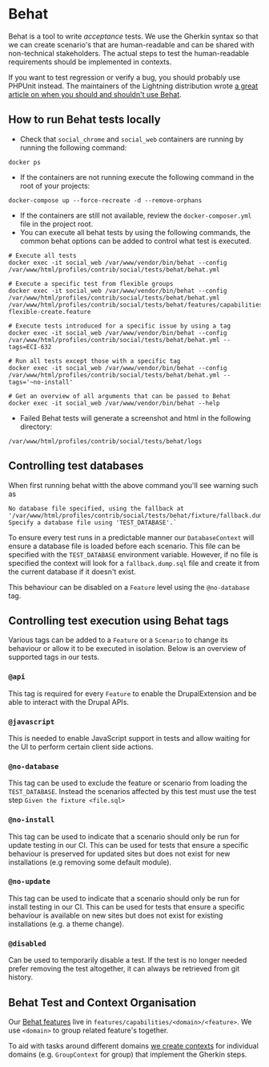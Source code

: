 # Behat

Behat is a tool to write _acceptance_ tests. We use the Gherkin syntax so that
we can create scenario's that are human-readable and can be shared with
non-technical stakeholders. The actual steps to test the human-readable
requirements should be implemented in contexts.

If you want to test regression or verify a bug, you should probably use PHPUnit
instead. The maintainers of the Lightning distribution wrote [a great article on when
you should and shouldn't use Behat](https://medium.com/@djphenaproxima/ive-been-using-behat-wrong-this-whole-time-ced6efd04e72).

## How to run Behat tests locally

- Check that `social_chrome` and `social_web` containers are running by running the following command:
```
docker ps
```
- If the containers are not running execute the following command in the root of your projects:
```
docker-compose up --force-recreate -d --remove-orphans
```
- If the containers are still not available, review the `docker-composer.yml` file in the project root.
- You can execute all behat tests by using the following commands, the common behat options can be added to control what test is executed.
```
# Execute all tests
docker exec -it social_web /var/www/vendor/bin/behat --config /var/www/html/profiles/contrib/social/tests/behat/behat.yml

# Execute a specific test from flexible groups
docker exec -it social_web /var/www/vendor/bin/behat --config /var/www/html/profiles/contrib/social/tests/behat/behat.yml /var/www/html/profiles/contrib/social/tests/behat/features/capabilities/groups/flexible/groups-flexible-create.feature

# Execute tests introduced for a specific issue by using a tag
docker exec -it social_web /var/www/vendor/bin/behat --config /var/www/html/profiles/contrib/social/tests/behat/behat.yml --tags=ECI-632

# Run all tests except those with a specific tag
docker exec -it social_web /var/www/vendor/bin/behat --config /var/www/html/profiles/contrib/social/tests/behat/behat.yml --tags='~no-install'

# Get an overview of all arguments that can be passed to Behat
docker exec -it social_web /var/www/vendor/bin/behat --help
```
- Failed Behat tests will generate a screenshot and html in the following directory:
```
/var/www/html/profiles/contrib/social/tests/behat/logs
```

## Controlling test databases
When first running behat witth the above command you'll see warning such as
```
No database file specified, using the fallback at '/var/www/html/profiles/contrib/social/tests/behat/fixture/fallback.dump.sql'. Specify a database file using 'TEST_DATABASE'.`
```

To ensure every test runs in a predictable manner our `DatabaseContext` will ensure a database file is loaded before
each scenario. This file can be specified with the `TEST_DATABASE` environment variable. However, if no file is specified
the context will look for a `fallback.dump.sql` file and create it from the current database if it doesn't exist.

This behaviour can be disabled on a `Feature` level using the `@no-database` tag.

## Controlling test execution using Behat tags
Various tags can be added to a `Feature` or a `Scenario` to change its behaviour
or allow it to be executed in isolation. Below is an overview of supported tags
in our tests.

### `@api`
This tag is required for every `Feature` to enable the DrupalExtension and be
able to interact with the Drupal APIs.

### `@javascript`
This is needed to enable JavaScript support in tests and allow waiting for the UI
to perform certain client side actions.

### `@no-database`
This tag can be used to exclude the feature or scenario from loading the
`TEST_DATABASE`. Instead the scenarios affected by this test must use the test
step `Given the fixture <file.sql>`

### `@no-install`
This tag can be used to indicate that a scenario should only be run for update
testing in our CI. This can be used for tests that ensure a specific behaviour
is preserved for updated sites but does not exist for new installations
(e.g removing some default module).

### `@no-update`
This tag can be used to indicate that a scenario should only be run for install
testing in our CI. This can be used for tests that ensure a specific behaviour
is available on new sites but does not exist for existing installations
(e.g. a theme change).

### `@disabled`
Can be used to temporarily disable a test. If the test is no longer needed
prefer removing the test altogether, it can always be retrieved from git
history.

## Behat Test and Context Organisation
Our [Behat features](https://docs.behat.org/en/latest/user_guide/features_scenarios.html)
live in `features/capabilities/<domain>/<feature>`. We use `<domain>` to
group related feature's together.

To aid with tasks around different domains [we create contexts](https://docs.behat.org/en/latest/user_guide/context/definitions.html)
for individual domains (e.g. `GroupContext` for group) that implement the
Gherkin steps.
